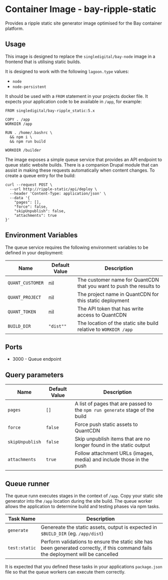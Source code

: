 # Container Image - bay-ripple-static

Provides a ripple static site generator image optimised for the Bay container platform.

## Usage

This image is designed to replace the `singledigital/bay-node` image in a frontend that is utilising static builds.

It is designed to work with the following `lagoon.type` values:

- `node`
- `node-persistent`

It should be used with a `FROM` statement in your projects docker file. It expects your application code to be available in `/app`, for example:

```
FROM singledigital/bay-ripple_static:5.x

COPY . /app
WORKDIR /app

RUN . /home/.bashrc \
  && npm i \
  && npm run build

WORKDIR /builder
```

The image exposes a simple queue service that provides an API endpoint to queue static website builds. There is a companion Drupal module that can assist in making these requests automatically when content changes. To create a queue entry for the build:

```
curl --request POST \
  --url http://ripple-static/api/deploy \
  --header 'Content-Type: application/json' \
  --data '{
	"pages": [],
	"force": false,
	"skipUnpublish": false,
	"attachments": true
}'
```

## Environment Variables

The queue service requires the following environment variables to be defined in your deployment:

| Name             | Default Value | Description                                                         |
| ---------------- | ------------- | ------------------------------------------------------------------- |
| `QUANT_CUSTOMER` | nil           | The customer name for QuantCDN that you want to push the results to |
| `QUANT_PROJECT`  | nil           | The project name in QuantCDN for this static deployment             |
| `QUANT_TOKEN`    | nil           | The API token that has write access to QuantCDN                     |
| `BUILD_DIR`      | `"dist""`     | The location of the static site build relative to `WORKDIR /app`    |

## Ports

- 3000 - Queue endpoint

## Query parameters

| Name            | Default Value | Description                                                                   |
| --------------- | ------------- | ----------------------------------------------------------------------------- |
| `pages`         | `[]`          | A list of pages that are passed to  the `npm run generate` stage of the build |
| `force`         | `false`       | Force push static assets to QuantCDN                                          |
| `skipUnpublish` | `false`       | Skip unpublish items that are no longer found in the static output            |
| `attachments`   | `true`        | Follow attachment URLs (images, media) and include those in the push          |

## Queue runner

The queue runn executes stages in the context of `/app`. Copy your static site generator into the `/app` location during the site build. The queue worker allows the application to determine build and testing phases via npm tasks.

| Task Name     | Description                                                                                                                        |
| ------------- | ---------------------------------------------------------------------------------------------------------------------------------- |
| `generate`    | Genereate the static assets, output is expected in `$BUILD_DIR` (eg. `/app/dist`)                                                  |
| `test:static` | Perform validations to ensure the static site has been generated correctly, if this command fails the deployment will be cancelled |

It is expected that you defined these tasks in your applications `package.json` file so that the queue workers can execute them correctly.